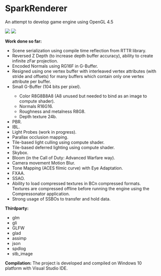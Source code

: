 # SparkRenderer
An attempt to develop game engine using OpenGL 4.5

<img src="https://i.stack.imgur.com/bvnj3.jpg"/>
<img src="https://i.stack.imgur.com/gW6hR.jpg"/>

<b>Work done so far:</b>
<ul>
    <li>Scene serialization using compile time reflection from RTTR library.</li>
    <li>Reversed Z Depth (to increase depth buffer accuracy), ability to create infinite zFar projection.</li>
    <li>Encoded Normals using RG16F in G-Buffer.</li>
    <li>Resigned using one vertex buffer with interleaved vertex attributes (with stride and offsets) for many buffers
        which contain only one vertex attribute per buffer.</li>
    <li>Small G-Buffer (104 bits per pixel).</li>
    <ul>
        <li> Color R8G8B8A8 (A8 unused but needed to bind as an image to compute shader).</li>
        <li> Normals R16G16.</li>
        <li> Roughness and metalness R8G8.</li>
        <li> Depth texture 24b.</li>
    </ul>
    <li>PBR.</li>
    <li>IBL.</li>
    <li>Light Probes (work in progress).</li>
    <li>Parallax occlusion mapping.</li>
    <li>Tile-based light culling using compute shader.</li>
    <li>Tile-based deferred lighting using compute shader.</li>
    <li>Skybox.</li>
    <li>Bloom (in the Call of Duty: Advanced Warfare way).</li>
    <li>Camera movement Motion Blur.</li>
    <li>Tone Mapping (ACES filmic curve) with Eye Adaptation.</li>
    <li>FXAA.</li>
    <li>SSAO.</li>
    <li>Ability to load compressed textures in BCn compressed formats.
        Textures are compressed offline before running the engine using the Compressonator application.</li>
    <li>Strong usage of SSBOs to transfer and hold data.</li>
</ul>

<b>Thirdparty:</b>
<ul>
<li>glm</li>
<li>gli</li>
<li>GLFW</li>
<li>glad</li>
<li>assimp</li>
<li>json</li>
<li>spdlog</li>
<li>stb_image</li>
</ul>

<b>Compilation:</b>
The project is developed and compiled on Windows 10 platform with Visual Studio IDE.
